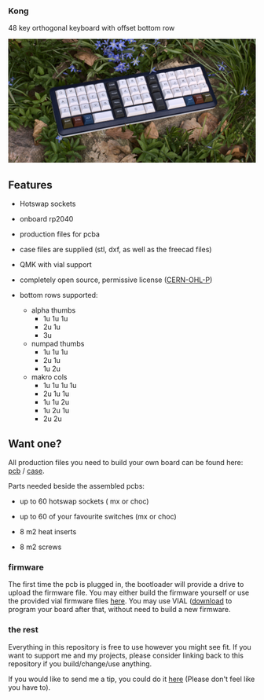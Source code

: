 ### Kong

48 key orthogonal keyboard with offset bottom row

![top](img/chonkyKong_top.png)

## Features

- Hotswap sockets
- onboard rp2040
- production files for pcba
- case files are supplied (stl, dxf, as well as the freecad files)
- QMK with vial support
- completely open source, permissive license ([CERN-OHL-P](https://cern-ohl.web.cern.ch/home))

- bottom rows supported:
  - alpha thumbs
    - 1u 1u 1u
    - 2u 1u
    - 3u
  - numpad thumbs
    - 1u 1u 1u
    - 2u 1u
    - 1u 2u
  - makro cols
    - 1u 1u 1u 1u
    - 2u 1u 1u
    - 1u 1u 2u
    - 1u 2u 1u
    - 2u 2u

## Want one?

All production files you need to build your own board can be found here: [pcb](./prod/pcb) / [case](./prod/case).

Parts needed beside the assembled pcbs:

- up to 60 hotswap sockets ( mx or choc)

- up to 60 of your favourite switches (mx or choc)

- 8 m2 heat inserts

- 8 m2 screws

### firmware
The first time the pcb is plugged in, the bootloader will provide a drive to upload the firmware file. 
You may either build the firmware yourself or use the provided vial firmware files [here](./firmware). You may use VIAL ([download](https://get.vial.today/) to program your board after that, without need to build a new firmware.

### the rest

Everything in this repository is free to use however you might see fit. If you want to support me and my projects, please consider linking back to this repository if you build/change/use anything.

If you would like to send me a tip, you could do it [here](https://ko-fi.com/weteor) (Please don't feel like you have to).

